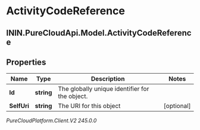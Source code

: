 # ActivityCodeReference

## ININ.PureCloudApi.Model.ActivityCodeReference

## Properties

|Name | Type | Description | Notes|
|------------ | ------------- | ------------- | -------------|
| **Id** | **string** | The globally unique identifier for the object. | |
| **SelfUri** | **string** | The URI for this object | [optional] |



_PureCloudPlatform.Client.V2 245.0.0_
